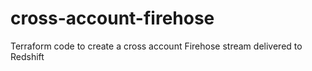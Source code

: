 # cross-account-firehose
Terraform code to create a cross account Firehose stream delivered to Redshift 
